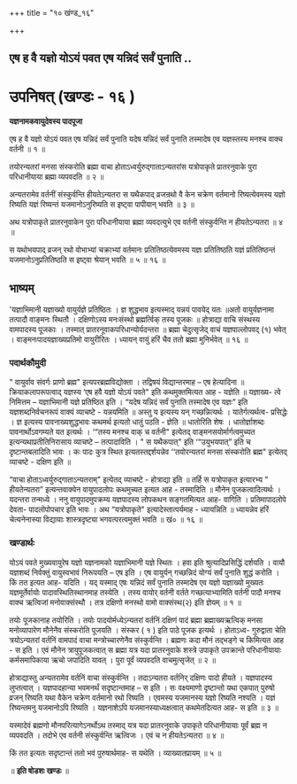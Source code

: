 +++
title = "१० खंण्ड_१६"

+++


## एष ह वै यज्ञो योऽयं पवत एष यन्निदं सर्वं पुनाति ..

# **उपनिषत् (खण्डः - १६ )**

**यज्ञनामकवायुदेवस्य पादपूजा**

एष ह वै यज्ञो योऽयं पवत एष यन्निदं सर्वं पुनाति यदेष यन्निदं सर्वं पुनाति तस्मादेष एव यज्ञस्तस्य मनश्च वाक्च वर्तनी ॥ १ ॥

तयोरन्यतरां मनसा संस्करोति ब्रह्मा वाचा होताऽध्वर्युरुद्गाताऽन्यतरांस यत्रोपाकृते प्रातरनुवाके पुरा परिधानीयाया ब्रह्मा व्यपवदति ॥ २ ॥

अन्यतरामेव वर्तनीं संस्कुर्वन्ति हीयतेऽन्यतरा स यथैकपाद् व्रजन्रथो वै केन चक्रेण वर्तमानो रिष्यत्येवमस्य यज्ञो रिष्यति यज्ञं रिष्यन्तं यजमानोऽनुरिष्यति स इष्ट्वा पापीयान् भवति ॥ ३ ॥

अथ यत्रोपाकृते प्रातरनुवाकेन पुरा परिधानीयाया ब्रह्मा व्यवदत्युभे एव वर्तनी संस्कुर्वन्ति न हीयतेऽन्यतरा ॥ ४ ॥

स यथोभयपाद् व्रजन् रथो वोभाभ्यां चक्राभ्यां वर्तमानः प्रतितिष्ठत्येवमस्य यज्ञः प्रतितिष्ठति यज्ञं प्रतितिष्ठन्तं यजमानोऽनुप्रतितिष्ठति स इष्ट्वा श्रेयान् भवति ॥ ५ ॥ १६ ॥

## **भाष्यम्**

'यज्ञाभिमानी यज्ञाख्यो वायुर्यज्ञे प्रतिष्ठितः । ज्ञ शुद्धभाव इत्यस्माद् यन्नयं पावयेद् यतः ॥अतो वायुर्यज्ञनामा तत्पादौ वाङ्मनः स्थितौ । दक्षिणोऽस्य मनःसंस्थो ब्रह्मर्त्विक् तस्य पूजकः ॥ होत्राद्या वाचि संस्थस्य वामपादस्य पूजकाः । तस्मात् प्रातरनूवाकपरिधान्योर्यदन्तरा ॥ ब्रह्मा चेदुत्सृजेद् वाचं यज्ञपाल्लोपवद् (१) भवेत् । वाङ्मनःपादयज्ञाख्यप्रतिमो वायुरीरितः । ध्यायन् वायुं हरिं चैव ततो ब्रह्मा मुनिर्भवेत् ॥ १६ ॥

### पदार्थकौमुदी

" वायुर्वाव संवर्गः प्राणो ब्रह्म" इत्यपरब्रह्मविद्योक्ता । तद्विषयं विद्यान्तरमाह – एष हेत्यादिना ॥ क्रियाकलापरूपत्वाद् यज्ञस्य ‘एष हवै यज्ञो योऽयं पवते" इति कथमुक्तमित्यत आह - यज्ञेति ॥ यज्ञाख्य- त्वे निमित्तम – यज्ञाभिमानी यज्ञे प्रतिष्ठित इति । “यदेष यन्निदं सर्वं पुनाति तस्मादेष एव यज्ञः” इति यज्ञशब्दनिर्वचनरूपं वाक्यं व्याचष्टे - यन्नयमिति ॥ अस्तु य इत्यस्य यन् गच्छन्नित्यर्थः । यातेर्गत्यर्थत्व- प्रसिद्धेः । ज्ञ इत्यस्य पावनाख्यशुद्धभावः कथमर्थ इत्यतो धातुं पठति - ज्ञेति ॥ धातोरिति शेषः । धातोर्ज्ञाशब्दः पावनार्थोऽवगम्यते यत इत्यर्थः । ‘“तस्य मनश्च वाक् च वर्तनी" इत्येतद् वाङ्मनसयोर्मार्गत्वमुच्यत इत्यन्यथाप्रतीतिनिरासाय व्याचष्टे – तत्पादाविति । " स यथैकपात्" इति ‘“उयुभयपात्” इति च दृष्टान्तबलादिति भावः । कः पादः कुत्र स्थित इत्यतस्तद्दर्शयन्नेव ‘‘तयोरन्यतरां मनसा संस्करोति ब्रह्म" इत्येतद् व्याचष्टे - दक्षिण इति ॥

“वाचा होताऽध्वर्युरुद्गाताऽन्यतराम्" इत्येतद् व्याचष्टे - होत्राद्या इति ॥ तर्हि स यत्रोपाकृत इत्यारभ्य " हीयतेन्यतरा” इत्यन्तवाक्येन वायुपादलोपः कथमुच्यत इत्यत आह - तस्मादिति ॥ मौनेन पूजकत्वादित्यर्थः । यदन्तरा तन्मध्ये । ननु वायुपादमुपक्रम्य यज्ञपादस्य लोपकथन सङ्गतमित्यत आह- वागिति । प्रतिमापादलोपे देवता- पादलोपोपचार इति भावः । अथ “यत्रोपाकृते" इत्यादेस्तात्पर्यमाह - ध्यायन्निति ॥ ध्यायन्नेव हरिं चेत्यनेनास्या विद्यायाः शास्त्रदृष्ट्या भगवत्परत्वमुक्तं भवति ॥ खं० ॥ १६ ॥

### **खण्डार्थः**

योऽयं पवते मुख्यवायुरेष यज्ञो यज्ञनामको यज्ञाभिमानी यज्ञे स्थितः । हवा इति श्रुत्यादिप्रसिद्धिं दर्शयति । वायौ यज्ञशब्दं निर्वक्तुं वायुस्वभावं निरूपयति – एष इति । एष वायुर्यन् गच्छन्निदं योग्यं सर्वं पुनाति शुद्धं करोति । किं तत इत्यत आह- यदिति । यद् यस्माद् एषः यन्निदं सर्वं पुनाति तस्मादेष एव यज्ञो यज्ञाख्यो मुख्यतः यज्ञमूर्तेर्वायोः पादावस्थितिस्थानमाह तस्येति । तस्य वायोर् वर्तनी वर्तते गच्छत्याभ्यामिति वर्तनी पादौ मनश्च वाक्च ऋत्विजां मनोवाक्संस्थौ । तत्र दक्षिणो मनस्थो वामो वाक्संस्थ(२) इति ज्ञेयम् ॥ १ ॥

तयोः पूजकानाह तयोरिति । तयोः पादयोर्मध्येऽन्यतरां वर्तनिं दक्षिणं पादं ब्रह्मा ब्रह्माख्यऋत्विक् मनसा मनोव्यापारेण मौनेनैव संस्करोति पूजयति । संस्कर ( १ ) इति पाठे पूजक इत्यर्थः । होताऽध्व- गुरुद्वाता चेति त्रयोऽन्यतरां वर्तनिं वामपादं वाचा मन्त्रोच्चारणेनैव संस्कुर्वन्ति । ब्रह्मणः कदा मौनं तद्भङ्गे च किमित्यत आह - स इति । एवं मौनेन त्रायुपूजकत्वात् स ब्रह्मा यत्र यदा प्रातरनुवाके शस्त्रे उपाकृते उपक्रान्ते परिधानीयायाः कर्मसमापिकाया ऋचो जपादिति यावत् । पुरा पूर्वं व्यपवदति वाचमुत्सृजेत् ॥ २ ॥

होत्राद्यास्तु अन्यतरामेव वर्तनिं वाचा संस्कुर्वन्ति । तदाऽन्यतरा वर्तनिर् दक्षिणः पादो हीयते । यज्ञपादस्य लुप्तत्वात् । यज्ञपादहान्या भवमनर्थं सदृष्टान्तमाह – स इति । सः वक्ष्यमाणो दृष्टान्तो यथा एकपात् पुरुषो व्रजन् रिष्यति यथा वैकेन चक्रेण वर्तमानो रथो रिष्यति । एवमस्य यजमानस्य यज्ञो रिष्यति नश्यति । यज्ञं रिष्यन्तमनु यजमानोऽपि रिष्यति । यज्ञनाशेऽपि यजमानस्याध्यक्षत्वात् कथमेतदित्यत आह- स इति ॥ ३ ॥

यस्मादेवं ब्रह्मणो मौनपरित्यागेऽनर्थोऽथ तस्माद् यत्र यदा प्रातरनुवाके उपाकृते परिधानीयायाः पूर्वं ब्रह्म न व्यपवदति । तदोभे एव वर्तनी संस्कुर्वन्ति ऋत्विजः । एवं च न हीयतेऽन्यतरा ॥ ४ ॥

किं तत इत्यतः सदृष्टान्तं ततो भवं पुरुषार्थमाह- स यथेति । व्याख्यातप्रायम् ॥ ५ ॥

॥ **इति षोडशः खण्डः** ॥

